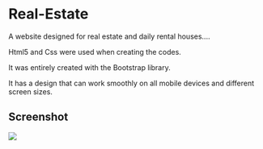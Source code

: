 <h1>Real-Estate</h1>

A website designed for real estate and daily rental houses....

Html5 and Css were used when creating the codes.

It was entirely created with the Bootstrap library.

It has a design that can work smoothly on all mobile devices and different screen sizes.

<h2>Screenshot</h2>

![](2.gif)
